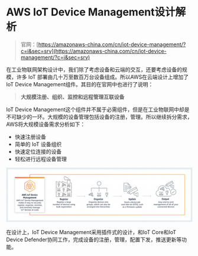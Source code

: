 # AWS IoT Device Management设计解析

> 官网：[https://amazonaws-china.com/cn/iot-device-management/?c=i&sec=srv](https://amazonaws-china.com/cn/iot-device-management/?c=i&sec=srv)

在工业物联网架构设计中，我们除了考虑设备和云端的交互，还要考虑设备的规模，许多 IoT 部署由几十万至数百万台设备组成。所以AWS在云端设计上增加了IoT Device Management组件。其目的在官网中也进行了说明：

> **大规模注册、组织、监控和远程管理互联设备**

IoT Device Management这个组件并不属于必需组件，但是在工业物联网中却是不可缺少的一环。大规模的设备管理包括设备的注册，管理。所以继续拆分需求，AWS将大规模设备需求分析如下：

* 快速注册设备
* 简单的 IoT 设备组织
* 快速定位连接的设备
* 轻松进行远程设备管理

![](../../../resources/imgs/AWSIoTDeviceManagement_how_it_works.png)

在设计上，IoT Device Management采用插件式的设计，和IoT Core和IoT Device Defender协同工作，完成设备的注册，管理，配置下发，推送更新等功能。